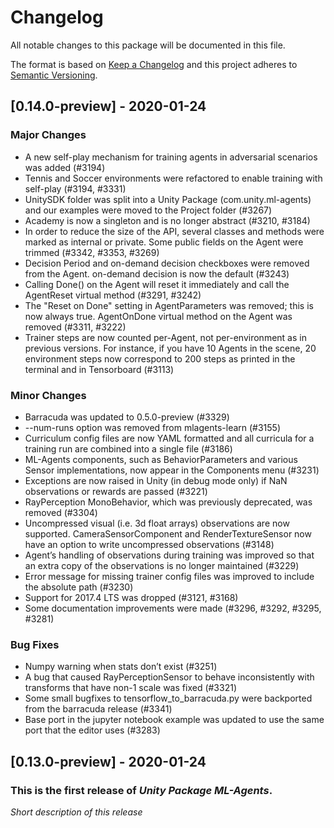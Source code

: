 # Changelog
All notable changes to this package will be documented in this file.

The format is based on [Keep a Changelog](http://keepachangelog.com/en/1.0.0/)
and this project adheres to [Semantic Versioning](http://semver.org/spec/v2.0.0.html).

## [0.14.0-preview] - 2020-01-24

### Major Changes
- A new self-play mechanism for training agents in adversarial scenarios was added (#3194) 
- Tennis and Soccer environments were refactored to enable training with self-play (#3194, #3331)
- UnitySDK folder was split into a Unity Package (com.unity.ml-agents) and our examples were moved to the Project folder (#3267)
- Academy is now a singleton and is no longer abstract (#3210, #3184)
- In order to reduce the size of the API, several classes and methods were marked as internal or private. Some public fields on the Agent were trimmed (#3342, #3353, #3269)
- Decision Period and on-demand decision checkboxes were removed from the Agent. on-demand decision is now the default (#3243)
- Calling Done() on the Agent will reset it immediately and call the AgentReset virtual method (#3291, #3242)
- The "Reset on Done" setting in AgentParameters was removed; this is now always true. AgentOnDone virtual method on the Agent was removed (#3311, #3222)
- Trainer steps are now counted per-Agent, not per-environment as in previous versions. For instance, if you have 10 Agents in the scene, 20 environment steps now correspond to 200 steps as printed in the terminal and in Tensorboard (#3113)

### Minor Changes
- Barracuda was updated to 0.5.0-preview (#3329)
- --num-runs option was removed from mlagents-learn (#3155)
- Curriculum config files are now YAML formatted and all curricula for a training run are combined into a single file (#3186)
- ML-Agents components, such as BehaviorParameters and various Sensor implementations, now appear in the Components menu (#3231)
- Exceptions are now raised in Unity (in debug mode only) if NaN observations or rewards are passed (#3221)
- RayPerception MonoBehavior, which was previously deprecated, was removed (#3304)
- Uncompressed visual (i.e. 3d float arrays) observations are now supported. CameraSensorComponent and RenderTextureSensor now have an option to write uncompressed observations (#3148)
- Agent’s handling of observations during training was improved so that an extra copy of the observations is no longer maintained (#3229)
- Error message for missing trainer config files was improved to include the absolute path (#3230)
- Support for 2017.4 LTS was dropped (#3121, #3168)
- Some documentation improvements were made (#3296, #3292, #3295, #3281)

### Bug Fixes
- Numpy warning when stats don’t exist (#3251)
- A bug that caused RayPerceptionSensor to behave inconsistently with transforms that have non-1 scale was fixed (#3321)
- Some small bugfixes to tensorflow_to_barracuda.py were backported from the barracuda release (#3341)
- Base port in the jupyter notebook example was updated to use the same port that the editor uses (#3283)


## [0.13.0-preview] - 2020-01-24

### This is the first release of *Unity Package ML-Agents*.

*Short description of this release*
